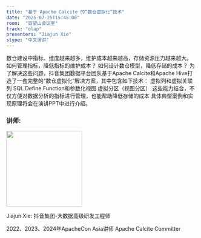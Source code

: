 ```yaml
---
title: "基于 Apache Calcite 的“数仓虚拟化”技术"
date: "2025-07-25T15:45:00"
room:  "百望山会议室"
track: "olap"
presenters: "Jiajun Xie"
stype: "中文演讲"
---
```


数仓建设中指标、维度越来越多，维护成本越来越高，存储资源压力越来越大。
如何管理指标，降低指标的维护成本？
如何设计数仓模型，降低存储的成本？
为了解决这些问题，抖音集团数据平台团队基于Apache Calcite和Apache Hive打造了一套完整的“数仓虚拟化”解决方案，其中包含如下技术：
虚拟列和虚拟关联列
SQL Define Function和参数化视图
虚拟分区（视图分区）
这些能力结合，不仅方便对数据分析的指标进行管理，也能帮助降低存储的成本
具体典型案例和实现原理将会在演讲PPT中进行介绍。

### 讲师:

<img src="https://sessionize.com/image/0967-400o400o1-HcxPim85936bxfqTgxxkBt.jpg" width="200" /><br/>

Jiajun Xie: 抖音集团-大数据高级研发工程师

2022、2023、2024年ApacheCon Asia讲师
Apache Calcite Committer